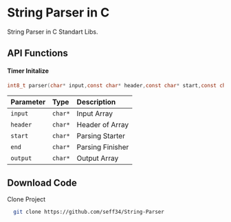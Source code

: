 
# String Parser in C

String Parser in C Standart Libs.



## API Functions

#### Timer Initalize
```c
int8_t parser(char* input,const char* header,const char* start,const char* end,char* output );
```

| Parameter | Type     | Description                |
| :-------- | :------- | :------------------------- |
| `input` | `char*` | Input Array |
| `header ` | `char*` | Header of Array|
| `start  ` | `char*` | Parsing Starter |
| `end  ` | `char*` | Parsing Finisher |
| `output  ` | `char*` | Output Array |

## Download Code

Clone Project

```bash
  git clone https://github.com/seff34/String-Parser
```


  
